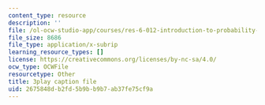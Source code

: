 ```yaml
---
content_type: resource
description: ''
file: /ol-ocw-studio-app/courses/res-6-012-introduction-to-probability-spring-2018/2675848db2fd5b9bb9b7ab37fe75cf9a_cph71QcwHeQ.vtt
file_size: 8686
file_type: application/x-subrip
learning_resource_types: []
license: https://creativecommons.org/licenses/by-nc-sa/4.0/
ocw_type: OCWFile
resourcetype: Other
title: 3play caption file
uid: 2675848d-b2fd-5b9b-b9b7-ab37fe75cf9a
---
```

